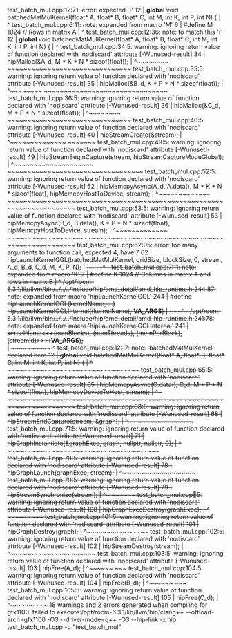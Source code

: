test_batch_mul.cpp:12:71: error: expected ')'
   12 | __global__ void batchedMatMulKernel(float* A, float* B, float* C, int M, int K, int P, int N) {
      |                                                                       ^
test_batch_mul.cpp:6:11: note: expanded from macro 'M'
    6 | #define M 1024  // Rows in matrix A
      |           ^
test_batch_mul.cpp:12:36: note: to match this '('
   12 | __global__ void batchedMatMulKernel(float* A, float* B, float* C, int M, int K, int P, int N) {
      |                                    ^
test_batch_mul.cpp:34:5: warning: ignoring return value of function declared with 'nodiscard' attribute [-Wunused-result]
   34 |     hipMalloc(&A_d, M * K * N * sizeof(float));
      |     ^~~~~~~~~ ~~~~~~~~~~~~~~~~~~~~~~~~~~~~~~~
test_batch_mul.cpp:35:5: warning: ignoring return value of function declared with 'nodiscard' attribute [-Wunused-result]
   35 |     hipMalloc(&B_d, K * P * N * sizeof(float));
      |     ^~~~~~~~~ ~~~~~~~~~~~~~~~~~~~~~~~~~~~~~~~
test_batch_mul.cpp:36:5: warning: ignoring return value of function declared with 'nodiscard' attribute [-Wunused-result]
   36 |     hipMalloc(&C_d, M * P * N * sizeof(float));
      |     ^~~~~~~~~ ~~~~~~~~~~~~~~~~~~~~~~~~~~~~~~~
test_batch_mul.cpp:40:5: warning: ignoring return value of function declared with 'nodiscard' attribute [-Wunused-result]
   40 |     hipStreamCreate(&stream);
      |     ^~~~~~~~~~~~~~~ ~~~~~~~
test_batch_mul.cpp:49:5: warning: ignoring return value of function declared with 'nodiscard' attribute [-Wunused-result]
   49 |     hipStreamBeginCapture(stream, hipStreamCaptureModeGlobal);
      |     ^~~~~~~~~~~~~~~~~~~~~ ~~~~~~~~~~~~~~~~~~~~~~~~~~~~~~~~~~
test_batch_mul.cpp:52:5: warning: ignoring return value of function declared with 'nodiscard' attribute [-Wunused-result]
   52 |     hipMemcpyAsync(A_d, A.data(), M * K * N * sizeof(float), hipMemcpyHostToDevice, stream);
      |     ^~~~~~~~~~~~~~ ~~~~~~~~~~~~~~~~~~~~~~~~~~~~~~~~~~~~~~~~~~~~~~~~~~~~~~~~~~~~~~~~~~~~~~~
test_batch_mul.cpp:53:5: warning: ignoring return value of function declared with 'nodiscard' attribute [-Wunused-result]
   53 |     hipMemcpyAsync(B_d, B.data(), K * P * N * sizeof(float), hipMemcpyHostToDevice, stream);
      |     ^~~~~~~~~~~~~~ ~~~~~~~~~~~~~~~~~~~~~~~~~~~~~~~~~~~~~~~~~~~~~~~~~~~~~~~~~~~~~~~~~~~~~~~
test_batch_mul.cpp:62:95: error: too many arguments to function call, expected 4, have 7
   62 |     hipLaunchKernelGGL(batchedMatMulKernel, gridSize, blockSize, 0, stream, A_d, B_d, C_d, M, K, P, N);
      |     ~~~~~~~~~~~~~~~~~~~~~~~~~~~~~~~~~~~~~~~~~~~~~~~~~~~~~~~~~~~~~~~~~~~~~~~~~~~~~~~~~~~~~~~~~~^~~~~~~~
test_batch_mul.cpp:7:11: note: expanded from macro 'K'
    7 | #define K 1024  // Columns in matrix A and rows in matrix B
      |           ^
/opt/rocm-6.3.1/lib/llvm/bin/../../../include/hip/amd_detail/amd_hip_runtime.h:244:87: note: expanded from macro 'hipLaunchKernelGGL'
  244 | #define hipLaunchKernelGGL(kernelName, ...)  hipLaunchKernelGGLInternal((kernelName), __VA_ARGS__)
      |                                              ~~~~~~~~~~~~~~~~~~~~~~~~~~~~~~~~~~~~~~~~~^~~~~~~~~~~~
/opt/rocm-6.3.1/lib/llvm/bin/../../../include/hip/amd_detail/amd_hip_runtime.h:241:78: note: expanded from macro 'hipLaunchKernelGGLInternal'
  241 |         kernelName<<<(numBlocks), (numThreads), (memPerBlock), (streamId)>>>(__VA_ARGS__);         \
      |         ~~~~~~~~~~                                                           ^~~~~~~~~~~
test_batch_mul.cpp:12:17: note: 'batchedMatMulKernel' declared here
   12 | __global__ void batchedMatMulKernel(float* A, float* B, float* C, int M, int K, int P, int N) {
      |                 ^                   ~~~~~~~~~~~~~~~~~~~~~~~~~~~~~~~~~
test_batch_mul.cpp:65:5: warning: ignoring return value of function declared with 'nodiscard' attribute [-Wunused-result]
   65 |     hipMemcpyAsync(C.data(), C_d, M * P * N * sizeof(float), hipMemcpyDeviceToHost, stream);
      |     ^~~~~~~~~~~~~~ ~~~~~~~~~~~~~~~~~~~~~~~~~~~~~~~~~~~~~~~~~~~~~~~~~~~~~~~~~~~~~~~~~~~~~~~
test_batch_mul.cpp:68:5: warning: ignoring return value of function declared with 'nodiscard' attribute [-Wunused-result]
   68 |     hipStreamEndCapture(stream, &graph);
      |     ^~~~~~~~~~~~~~~~~~~ ~~~~~~~~~~~~~~
test_batch_mul.cpp:71:5: warning: ignoring return value of function declared with 'nodiscard' attribute [-Wunused-result]
   71 |     hipGraphInstantiate(&graphExec, graph, nullptr, nullptr, 0);
      |     ^~~~~~~~~~~~~~~~~~~ ~~~~~~~~~~~~~~~~~~~~~~~~~~~~~~~~~~~~~~
test_batch_mul.cpp:78:5: warning: ignoring return value of function declared with 'nodiscard' attribute [-Wunused-result]
   78 |     hipGraphLaunch(graphExec, stream);
      |     ^~~~~~~~~~~~~~ ~~~~~~~~~~~~~~~~~
test_batch_mul.cpp:79:5: warning: ignoring return value of function declared with 'nodiscard' attribute [-Wunused-result]
   79 |     hipStreamSynchronize(stream);
      |     ^~~~~~~~~~~~~~~~~~~~ ~~~~~~
test_batch_mul.cpp:100:5: warning: ignoring return value of function declared with 'nodiscard' attribute [-Wunused-result]
  100 |     hipGraphExecDestroy(graphExec);
      |     ^~~~~~~~~~~~~~~~~~~ ~~~~~~~~~
test_batch_mul.cpp:101:5: warning: ignoring return value of function declared with 'nodiscard' attribute [-Wunused-result]
  101 |     hipGraphDestroy(graph);
      |     ^~~~~~~~~~~~~~~ ~~~~~
test_batch_mul.cpp:102:5: warning: ignoring return value of function declared with 'nodiscard' attribute [-Wunused-result]
  102 |     hipStreamDestroy(stream);
      |     ^~~~~~~~~~~~~~~~ ~~~~~~
test_batch_mul.cpp:103:5: warning: ignoring return value of function declared with 'nodiscard' attribute [-Wunused-result]
  103 |     hipFree(A_d);
      |     ^~~~~~~ ~~~
test_batch_mul.cpp:104:5: warning: ignoring return value of function declared with 'nodiscard' attribute [-Wunused-result]
  104 |     hipFree(B_d);
      |     ^~~~~~~ ~~~
test_batch_mul.cpp:105:5: warning: ignoring return value of function declared with 'nodiscard' attribute [-Wunused-result]
  105 |     hipFree(C_d);
      |     ^~~~~~~ ~~~
18 warnings and 2 errors generated when compiling for gfx1100.
failed to execute:/opt/rocm-6.3.1/lib/llvm/bin/clang++  --offload-arch=gfx1100 -O3 --driver-mode=g++ -O3 --hip-link  -x hip test_batch_mul.cpp -o "test_batch_mul"
